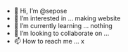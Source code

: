 - 👋 Hi, I’m @sepose
- 👀 I’m interested in ... making website
- 🌱 I’m currently learning ... nothing
- 💞️ I’m looking to collaborate on ...
- 📫 How to reach me ... x

<!---
sepose/sepose is a ✨ special ✨ repository because its `README.md` (this file) appears on your GitHub profile.
You can click the Preview link to take a look at your changes.
--->
